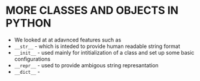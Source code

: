 # MORE CLASSES AND OBJECTS IN PYTHON
 - We looked at at adavnced features such as
 - `__str__` - which is inteded to provide human readable string format
 - `__init__` - used mainly for intitialization of a class and set up some basic configurations
 - `__repr__` - used to provide ambigous string represantation
 - `__dict__` - 